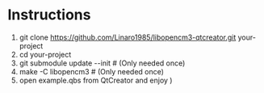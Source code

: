 # Instructions
 1. git clone https://github.com/Linaro1985/libopencm3-qtcreator.git your-project
 2. cd your-project
 3. git submodule update --init # (Only needed once)
 4. make -C libopencm3 # (Only needed once)
 5. open example.qbs from QtCreator and enjoy )
